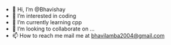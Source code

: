 - 👋 Hi, I’m @Bhavishay
- 👀 I’m interested in coding
- 🌱 I’m currently learning cpp
- 💞️ I’m looking to collaborate on ...
- 📫 How to reach me mail me at bhavilamba2004@gmail.com

<!---
Bhavishay1/Bhavishay1 is a ✨ special ✨ repository because its `README.md` (this file) appears on your GitHub profile.
You can click the Preview link to take a look at your changes.
--->
